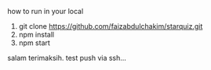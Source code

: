 how to run in your local

1. git clone https://github.com/faizabdulchakim/starquiz.git
2. npm install
3. npm start

salam terimaksih.
test push via ssh...